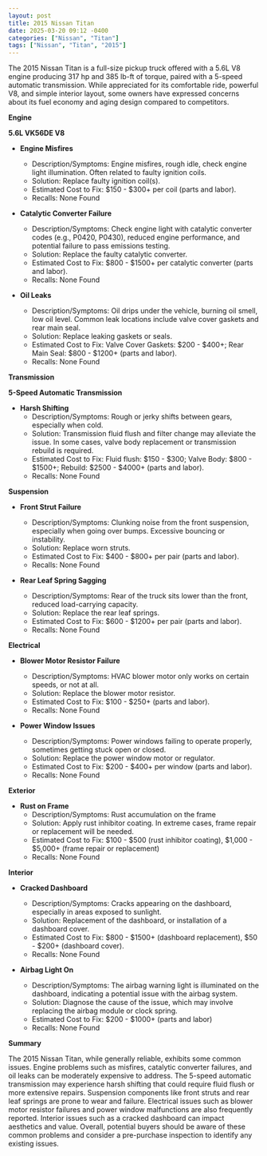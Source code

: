 ```yaml
---
layout: post
title: 2015 Nissan Titan
date: 2025-03-20 09:12 -0400
categories: ["Nissan", "Titan"]
tags: ["Nissan", "Titan", "2015"]
---
```

The 2015 Nissan Titan is a full-size pickup truck offered with a 5.6L V8 engine producing 317 hp and 385 lb-ft of torque, paired with a 5-speed automatic transmission. While appreciated for its comfortable ride, powerful V8, and simple interior layout, some owners have expressed concerns about its fuel economy and aging design compared to competitors.

**Engine**

**5.6L VK56DE V8**

*   **Engine Misfires**
    *   Description/Symptoms: Engine misfires, rough idle, check engine light illumination. Often related to faulty ignition coils.
    *   Solution: Replace faulty ignition coil(s).
    *   Estimated Cost to Fix: $150 - $300+ per coil (parts and labor).
    *   Recalls: None Found

*   **Catalytic Converter Failure**
    *   Description/Symptoms: Check engine light with catalytic converter codes (e.g., P0420, P0430), reduced engine performance, and potential failure to pass emissions testing.
    *   Solution: Replace the faulty catalytic converter.
    *   Estimated Cost to Fix: $800 - $1500+ per catalytic converter (parts and labor).
    *   Recalls: None Found

*   **Oil Leaks**
    *   Description/Symptoms: Oil drips under the vehicle, burning oil smell, low oil level. Common leak locations include valve cover gaskets and rear main seal.
    *   Solution: Replace leaking gaskets or seals.
    *   Estimated Cost to Fix: Valve Cover Gaskets: $200 - $400+; Rear Main Seal: $800 - $1200+ (parts and labor).
    *   Recalls: None Found

**Transmission**

**5-Speed Automatic Transmission**

*   **Harsh Shifting**
    *   Description/Symptoms: Rough or jerky shifts between gears, especially when cold.
    *   Solution: Transmission fluid flush and filter change may alleviate the issue. In some cases, valve body replacement or transmission rebuild is required.
    *   Estimated Cost to Fix: Fluid flush: $150 - $300; Valve Body: $800 - $1500+; Rebuild: $2500 - $4000+ (parts and labor).
    *   Recalls: None Found

**Suspension**

*   **Front Strut Failure**
    *   Description/Symptoms: Clunking noise from the front suspension, especially when going over bumps. Excessive bouncing or instability.
    *   Solution: Replace worn struts.
    *   Estimated Cost to Fix: $400 - $800+ per pair (parts and labor).
    *   Recalls: None Found

*   **Rear Leaf Spring Sagging**
    *   Description/Symptoms: Rear of the truck sits lower than the front, reduced load-carrying capacity.
    *   Solution: Replace the rear leaf springs.
    *   Estimated Cost to Fix: $600 - $1200+ per pair (parts and labor).
    *   Recalls: None Found

**Electrical**

*   **Blower Motor Resistor Failure**
    *   Description/Symptoms: HVAC blower motor only works on certain speeds, or not at all.
    *   Solution: Replace the blower motor resistor.
    *   Estimated Cost to Fix: $100 - $250+ (parts and labor).
    *   Recalls: None Found

*   **Power Window Issues**
    *   Description/Symptoms: Power windows failing to operate properly, sometimes getting stuck open or closed.
    *   Solution: Replace the power window motor or regulator.
    *   Estimated Cost to Fix: $200 - $400+ per window (parts and labor).
    *   Recalls: None Found

**Exterior**

*   **Rust on Frame**
    * Description/Symptoms: Rust accumulation on the frame
    * Solution: Apply rust inhibitor coating. In extreme cases, frame repair or replacement will be needed.
    * Estimated Cost to Fix: $100 - $500 (rust inhibitor coating), $1,000 - $5,000+ (frame repair or replacement)
    * Recalls: None Found

**Interior**

*   **Cracked Dashboard**
    *   Description/Symptoms: Cracks appearing on the dashboard, especially in areas exposed to sunlight.
    *   Solution: Replacement of the dashboard, or installation of a dashboard cover.
    *   Estimated Cost to Fix: $800 - $1500+ (dashboard replacement), $50 - $200+ (dashboard cover).
    *   Recalls: None Found

*   **Airbag Light On**
    *   Description/Symptoms: The airbag warning light is illuminated on the dashboard, indicating a potential issue with the airbag system.
    *   Solution: Diagnose the cause of the issue, which may involve replacing the airbag module or clock spring.
    *   Estimated Cost to Fix: $200 - $1000+ (parts and labor)
    *   Recalls: None Found

**Summary**

The 2015 Nissan Titan, while generally reliable, exhibits some common issues. Engine problems such as misfires, catalytic converter failures, and oil leaks can be moderately expensive to address. The 5-speed automatic transmission may experience harsh shifting that could require fluid flush or more extensive repairs. Suspension components like front struts and rear leaf springs are prone to wear and failure. Electrical issues such as blower motor resistor failures and power window malfunctions are also frequently reported. Interior issues such as a cracked dashboard can impact aesthetics and value. Overall, potential buyers should be aware of these common problems and consider a pre-purchase inspection to identify any existing issues.

